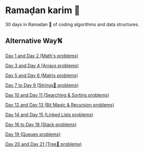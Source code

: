 # Ramaḍan karim 🌙
30 days in Ramadan 🥣 of coding algorithms and data structures.
## Alternative Way⛕

[ Day 1 and Day 2 (Math's problems)]()

[ Day 3 and Day 4 (Arrays problems)]()

[ Day 5 and Day 6 (Matrix problems)]()

[ Day 7 to Day 9 (Strings🧵 problems)]()

[ Day 10 and Day 11 (Searching & Sorting problems)]()


[ Day 12 and Day 13 (Bit Magic & Recursion problems)]()

[ Day 14 and Day 15 (Linked Lists problems)]()

[ Day 16 to Day 18 (Stack problems)]()

[ Day 19 (Queues problems)]()

[ Day 20 and Day 21 (Tree🌲 problems)]()
